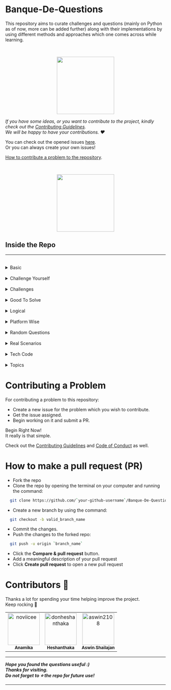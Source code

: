 # Banque-De-Questions

This repository aims to curate challenges and questions (mainly on Python as of now, more can be added further) along with their implementations by using different methods and approaches which one comes across while learning.

<br>

<p align=center>
  <img src="https://www.kindpng.com/picc/m/260-2606177_clipboard-clipart-restaurant-writing-a-note-clipart-hd.png" height=180 widht=180>
</p>


_If you have some ideas, or you want to contribute to the project, kindly check out the [Contributing Guidelines](./CONTRIBUTING.md)._
<br> _We will be happy to have your contributions. :heart:_

You can check out the opened issues [here](https://github.com/noviicee/Banque-De-Questions/issues).
<br>Or you can always create your own issues!

[How to contribute a problem to the repository](#contributing-a-problem).

<br>

<p align=center>
  <img src="https://dentistry.co.uk/wp-content/uploads/2019/02/Puzzle_1022439421-600x400.jpg" height=180 widht=180>
</p>

## Inside the Repo
-----------------
<br>

<details>
<summary>Basic</summary>
<br>
will add..
</details>

<br>

<details>
<summary>Challenge Yourself</summary>
<br>
will add..
</details>

<br>

<details>
<summary>Challenges</summary>
<br>
will add..
</details>

<br>

<details>
<summary>Good To Solve</summary>
<br>
will add..
</details>

<br>

<details>
<summary>Logical</summary>
<br>
will add..
</details>

<br>

<details>
<summary>Platform Wise</summary>
<br>
will add..
</details>

<br>

<details>
<summary>Random Questions</summary>
<br>
will add..
</details>

<br>

<details>
<summary>Real Scenarios</summary>
<br>
will add..
</details>

<br>

<details>
<summary>Tech Code</summary>
<br>
will add..
</details>

<br>

<details>
<summary>Topics</summary>
<br>
will add..
</details>


<!--
| S.No | Topics                    |
|------|---------------------------|
| 1    | Basic                     |
| 2    | Challenge Yourself        |
| 3    | Challenges                |
| 4    | Good To Solve             |
| 5    | Logical                   |
| 6    | Platform-Wise             |
| 7    | Random Questions          |
| 8    | Real Scenarios            |
| 9    | Tech Code                 |
| 10   | Topics                    |
| 11   |                           |
| 12   |                           |
| 13   |                           |
| 14   |                           |
| 15   |                           |
-->

# Contributing a Problem

For contributing a problem to this repository:

* Create a new issue for the problem which you wish to contribute.
* Get the issue assigned.
* Begin working on it and submit a PR.

Begin Right Now!
<br>It really is that simple.

Check out the [Contributing Guidelines](https://github.com/noviicee/Banque-De-Questions/blob/main/CONTRIBUTING.md) and [Code of Conduct](https://github.com/noviicee/Banque-De-Questions/blob/main/CODE_OF_CONDUCT.md) as well. 

# How to make a pull request (PR)

* Fork the repo
* Clone the repo by opening the terminal on your computer and running the command:
```bash
  git clone https://github.com/`your-github-username`/Banque-De-Questions.git
```
* Create a new branch by using the command:
```bash
  git checkout -b valid_branch_name
```
* Commit the changes.
* Push the changes to the forked repo:
```bash
  git push -u origin `branch_name`
```
* Click the **Compare & pull request** button.
* Add a meaningful description of your pull request
* Click **Create pull request** to open a new pull request
  
# Contributors 💪 

Thanks a lot for spending your time helping improve the project. <br>
Keep rocking 🍻

<!-- readme: contributors -start -->
<table>
<tr>
    <td align="center">
        <a href="https://github.com/noviicee">
            <img src="https://avatars.githubusercontent.com/u/72334601?v=4" width="100;" alt="noviicee"/>
            <br />
            <sub><b>Anamika</b></sub>
        </a>
    </td>
    <td align="center">
        <a href="https://github.com/donheshanthaka">
            <img src="https://avatars.githubusercontent.com/u/61963664?v=4" width="100;" alt="donheshanthaka"/>
            <br />
            <sub><b>Heshanthaka</b></sub>
        </a>
    </td>
    <td align="center">
        <a href="https://github.com/aswin2108">
            <img src="https://avatars.githubusercontent.com/u/72661784?v=4" width="100;" alt="aswin2108"/>
            <br />
            <sub><b>Aswin Shailajan</b></sub>
        </a>
    </td></tr>
</table>
<!-- readme: contributors -end -->

------------------------------
**_Hope you found the questions useful :)_
<br>_Thanks for visiting._
<br> _Do not forget to :star: the repo for future use!_**

-------------------------------
